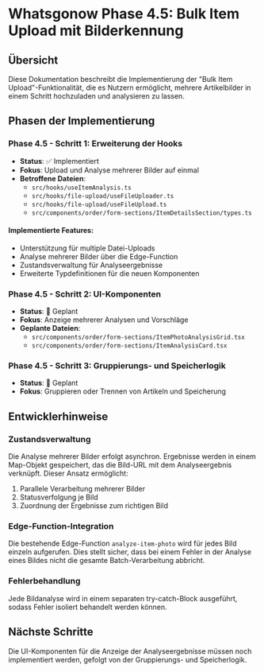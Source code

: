 
# Whatsgonow Phase 4.5: Bulk Item Upload mit Bilderkennung

## Übersicht
Diese Dokumentation beschreibt die Implementierung der "Bulk Item Upload"-Funktionalität, die es Nutzern ermöglicht, mehrere Artikelbilder in einem Schritt hochzuladen und analysieren zu lassen.

## Phasen der Implementierung

### Phase 4.5 - Schritt 1: Erweiterung der Hooks
- **Status**: ✅ Implementiert
- **Fokus**: Upload und Analyse mehrerer Bilder auf einmal
- **Betroffene Dateien**:
  - `src/hooks/useItemAnalysis.ts`
  - `src/hooks/file-upload/useFileUploader.ts`
  - `src/hooks/file-upload/useFileUpload.ts`
  - `src/components/order/form-sections/ItemDetailsSection/types.ts`

#### Implementierte Features:
- Unterstützung für multiple Datei-Uploads
- Analyse mehrerer Bilder über die Edge-Function
- Zustandsverwaltung für Analyseergebnisse
- Erweiterte Typdefinitionen für die neuen Komponenten

### Phase 4.5 - Schritt 2: UI-Komponenten
- **Status**: 🔄 Geplant
- **Fokus**: Anzeige mehrerer Analysen und Vorschläge
- **Geplante Dateien**:
  - `src/components/order/form-sections/ItemPhotoAnalysisGrid.tsx`
  - `src/components/order/form-sections/ItemAnalysisCard.tsx`

### Phase 4.5 - Schritt 3: Gruppierungs- und Speicherlogik
- **Status**: 🔄 Geplant
- **Fokus**: Gruppieren oder Trennen von Artikeln und Speicherung

## Entwicklerhinweise

### Zustandsverwaltung
Die Analyse mehrerer Bilder erfolgt asynchron. Ergebnisse werden in einem Map-Objekt gespeichert, das die Bild-URL mit dem Analyseergebnis verknüpft. Dieser Ansatz ermöglicht:

1. Parallele Verarbeitung mehrerer Bilder
2. Statusverfolgung je Bild
3. Zuordnung der Ergebnisse zum richtigen Bild

### Edge-Function-Integration
Die bestehende Edge-Function `analyze-item-photo` wird für jedes Bild einzeln aufgerufen. Dies stellt sicher, dass bei einem Fehler in der Analyse eines Bildes nicht die gesamte Batch-Verarbeitung abbricht.

### Fehlerbehandlung
Jede Bildanalyse wird in einem separaten try-catch-Block ausgeführt, sodass Fehler isoliert behandelt werden können.

## Nächste Schritte
Die UI-Komponenten für die Anzeige der Analyseergebnisse müssen noch implementiert werden, gefolgt von der Gruppierungs- und Speicherlogik.
